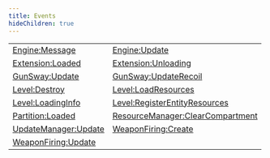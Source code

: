 ```yaml
---
title: Events
hideChildren: true
---
```


|   |   |
| --- | --- |
| [Engine:Message](/vext/ref/shared/event/engine_message) | [Engine:Update](/vext/ref/shared/event/engine_update) |
| [Extension:Loaded](/vext/ref/shared/event/extension_loaded) | [Extension:Unloading](/vext/ref/shared/event/extension_unloading) |
| [GunSway:Update](/vext/ref/shared/event/gunsway_update) | [GunSway:UpdateRecoil](/vext/ref/shared/event/gunsway_updaterecoil) |
| [Level:Destroy](/vext/ref/shared/event/level_destroy) | [Level:LoadResources](/vext/ref/shared/event/level_loadresources) |
| [Level:LoadingInfo](/vext/ref/shared/event/level_loadinginfo) | [Level:RegisterEntityResources](/vext/ref/shared/event/level_registerentityresources) |
| [Partition:Loaded](/vext/ref/shared/event/partition_loaded) | [ResourceManager:ClearCompartment](/vext/ref/shared/event/resourcemanager_clearcompartment) |
| [UpdateManager:Update](/vext/ref/shared/event/updatemanager_update) | [WeaponFiring:Create](/vext/ref/shared/event/weaponfiring_create) |
| [WeaponFiring:Update](/vext/ref/shared/event/weaponfiring_update) | |

